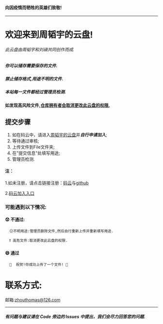 
#### 向因疫情而牺牲的英雄们致敬!
---------------------

# **欢迎来到周韬宇的云盘!**
###### 此云盘由周韬宇和刘禛共同创作而成.
##### 你可以储存需要保存的文件.

##### 禁止储存格式,用途不明的文件.

##### 本站每一文件都经过管理员检测.

#### 如发现高风险文件,<u>仓库拥有者会取消更改此云盘的权限.</u>

## 提交步骤
1. 如在码云中，请进入[周韬宇的云盘](https://github.com/zhouthomas-byte/cloud)并***自行申请加入***;
2. 等待通过审核;
1. 上传文件到File文件夹;
2. 在"提交信息"处填写用途;
3. 管理员检测.

#### 注：
   1.如未注册，请点击链接注册：[码云](https://gitee.com/signup?from=homepage)与[github](https://github.com/join?source=header-home)
   
   2.[码云加入入口](https://gitee.com/zhou_cloud/cloud/invite_link?invite=cb78834b2101fc59a8a24b675021c09181cc3e00ec053c91b7993663152babc58ec0d6de961b55036121c5559972f7e3)
    
### 可能遇到以下情况: 
   #### :worried: 不通过:
      😕不明用途:管理员删除文件,然后自行重新上传并重新填写用途.
   
      ❗️ 高危文件:取消更改此云盘的权限.

   #### :smile: 通过

      🎉  祝贺!你成功上传了一个文件! 🎉 

# 联系方式:

邮箱:zhouthomas@126.com


_____________________________
##### 有问题与建议请在 Code 旁边的 Issues 中提出，我们会尽力回答您的问题.
